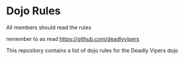 Dojo Rules
==========
All members should read the rules

remember to as read https://github.com/deadlyvipers

This repository contains a list of dojo rules for the Deadly Vipers dojo

